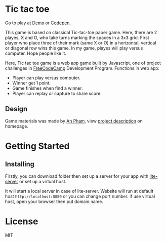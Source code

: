 # Tic tac toe

Go to play at [Demo](http://tictactoe.hoakusa.com) or [Codepen](https://codepen.io/hoakusa/full/GEKzKN/).

This game is based on classical Tic-tac-toe paper game. Here, there are 2 playes, X and O, who take turns marking the spaces in a 3x3 grid. First player who place three of their mark (same X or O) in a horizontal, vertical or diagonal row wins this game. In my game, playes will play versus computer. Hope people like it.

Here, Tic tac toe game is a web app game built by Javascript, one of project challenges in [FreeCodeCamp](https://www.freecodecamp.com) Development Program. Functions in web app:
* Player can play versus computer.
* Winner get 1 point.
* Game finishes when find a winner.
* Player can replay or capture to share score.

## Design

Game materials was made by [An Pham](http://hoakusa.com), view [project description](http://hoakusa.com/works/tic-tac-toe) on homepage.

# Getting Started

## Installing

Firstly, you can download folder then set up a server for your app with [lite-server](https://github.com/johnpapa/lite-server) or set up a virtual host.

It will start a local server in case of lite-server. Website will run at default host `http://localhost:8080` or you can change port number. If use virtual host, open your browser then put domain name.

# License

MIT
